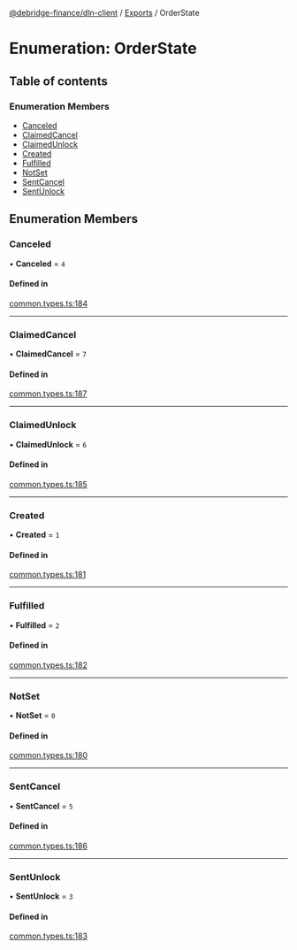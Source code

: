 [@debridge-finance/dln-client](../README.md) / [Exports](../modules.md) / OrderState

# Enumeration: OrderState

## Table of contents

### Enumeration Members

- [Canceled](OrderState.md#canceled)
- [ClaimedCancel](OrderState.md#claimedcancel)
- [ClaimedUnlock](OrderState.md#claimedunlock)
- [Created](OrderState.md#created)
- [Fulfilled](OrderState.md#fulfilled)
- [NotSet](OrderState.md#notset)
- [SentCancel](OrderState.md#sentcancel)
- [SentUnlock](OrderState.md#sentunlock)

## Enumeration Members

### Canceled

• **Canceled** = ``4``

#### Defined in

[common.types.ts:184](https://github.com/debridge-finance/dln-ts-client/blob/dc0fd1b/src/common.types.ts#L184)

___

### ClaimedCancel

• **ClaimedCancel** = ``7``

#### Defined in

[common.types.ts:187](https://github.com/debridge-finance/dln-ts-client/blob/dc0fd1b/src/common.types.ts#L187)

___

### ClaimedUnlock

• **ClaimedUnlock** = ``6``

#### Defined in

[common.types.ts:185](https://github.com/debridge-finance/dln-ts-client/blob/dc0fd1b/src/common.types.ts#L185)

___

### Created

• **Created** = ``1``

#### Defined in

[common.types.ts:181](https://github.com/debridge-finance/dln-ts-client/blob/dc0fd1b/src/common.types.ts#L181)

___

### Fulfilled

• **Fulfilled** = ``2``

#### Defined in

[common.types.ts:182](https://github.com/debridge-finance/dln-ts-client/blob/dc0fd1b/src/common.types.ts#L182)

___

### NotSet

• **NotSet** = ``0``

#### Defined in

[common.types.ts:180](https://github.com/debridge-finance/dln-ts-client/blob/dc0fd1b/src/common.types.ts#L180)

___

### SentCancel

• **SentCancel** = ``5``

#### Defined in

[common.types.ts:186](https://github.com/debridge-finance/dln-ts-client/blob/dc0fd1b/src/common.types.ts#L186)

___

### SentUnlock

• **SentUnlock** = ``3``

#### Defined in

[common.types.ts:183](https://github.com/debridge-finance/dln-ts-client/blob/dc0fd1b/src/common.types.ts#L183)
